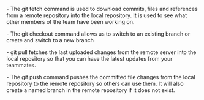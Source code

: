 
<Git fetch> - The git fetch command is used to download commits, files and references from a remote repository into the local repository. It is used to see what other members of the team have been working on.

<Git checkout> - The git checkout command allows us to switch to an existing branch or create and switch to a new branch

<Git pull> - git pull fetches the last uploaded changes from the remote server into the local repository so that you can have the latest updates from your teammates.

<Git push> - The git push command pushes the committed file changes from the local repository to the remote repository so others can use them. It will also create a named branch in the remote repository if it does not exist.